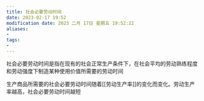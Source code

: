 ```yaml
---
title: 社会必要劳动时间
date: 2023-02-17 19:52
modification date: 2023 二月 17日 星期五 19:52:22
aliases: 
- 
tags: 
- 
---
```


社会必要劳动时间是指在现有的社会正常生产条件下，在社会平均的劳动熟练程度和劳动强度下制造某种使用价值所需要的劳动时间

生产商品所需要的社会必要劳动时间随着[[劳动生产率]]的变化而变化。劳动生产率越高，社会必要劳动时间越短
